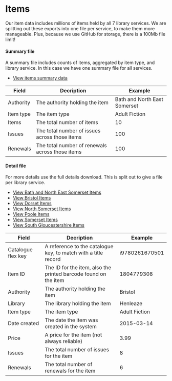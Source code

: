 Items
=====

Our item data includes millions of items held by all 7 library services. We are splitting out these exports into one file per service, to make them more manageable. Plus, because we use GitHub for storage, there is a 100Mb file limit!

#### Summary file

A summary file includes counts of items, aggregated by item type, and library service. In this case we have one summary file for all services.

- [View items summary data](https://github.com/LibrariesWest/opendata/blob/origin1/catalogue/items_summary.csv)

| Field | Decription | Example |
| ----- | ---------- | ------- |
| Authority | The authority holding the item | Bath and North East Somerset |
| Item type | The item type | Adult Fiction |
| Items | The total number of items | 10 |
| Issues | The total number of issues across those items | 100 |
| Renewals | The total number of renewals across those items | 100 |

#### Detail file

For more details use the full details download. This is split out to give a file per library service.

- [View Bath and North East Somerset Items](https://github.com/LibrariesWest/opendata/blob/origin1/catalogue/items_banes.csv)
- [View Bristol Items](https://github.com/LibrariesWest/opendata/blob/origin1/catalogue/items_bristol.csv)
- [View Dorset Items](https://github.com/LibrariesWest/opendata/blob/origin1/catalogue/items_dorset.csv)
- [View North Somerset Items](https://github.com/LibrariesWest/opendata/blob/origin1/catalogue/items_northsomerset.csv)
- [View Poole Items](https://github.com/LibrariesWest/opendata/blob/origin1/catalogue/items_poole.csv)
- [View Somerset Items](https://github.com/LibrariesWest/opendata/blob/origin1/catalogue/items_somerset.csv)
- [View South Gloucestershire Items](https://github.com/LibrariesWest/opendata/blob/origin1/catalogue/items_southglos.csv)

| Field | Decription | Example |
| ----- | ---------- | ------- |
| Catalogue flex key | A reference to the catalogue key, to match with a title record | i9780261670501 |
| Item ID | The ID for the item, also the printed barcode found on the item | 1804779308 |
| Authority | The authority holding the item | Bristol |
| Library | The library holding the item | Henleaze |
| Item type | The item type | Adult Fiction |
| Date created | The date the item was created in the system | 2015-03-14 |
| Price | A price for the item (not always reliable) | 3.99 |
| Issues | The total number of issues for the item | 8 |
| Renewals | The total number of renewals for the item | 6 |
